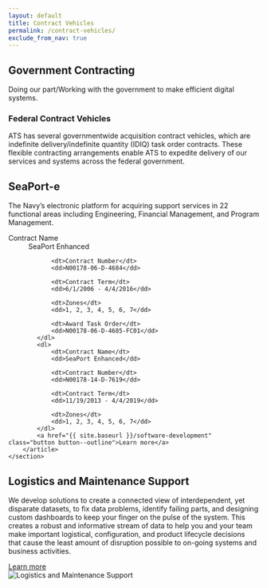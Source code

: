 ```yaml
---
layout: default
title: Contract Vehicles
permalink: /contract-vehicles/
exclude_from_nav: true
---
```

<article class="hero hero--contract-vehicles">
    <div class="hero__content hero__content--short">
        <h2 class="hero__title">Government Contracting</h2>
        <p class="hero__summary">Doing our part/Working with the government to make efficient digital systems.</p>
    </div>
</article>

<section class="capabilities-intro">
    <article>
        <h3>Federal Contract Vehicles</h3>
        <p>ATS has several government­wide acquisition contract vehicles, which are indefinite delivery/indefinite quantity (IDIQ) task order contracts. These flexible contracting arrangements enable ATS to expedite delivery of our services and systems across the federal government.</p>
    </article>
</section>

<div class="inverse-band">
    <section class="">
        <article class="">
            <!-- <img src="{{ site.baseurl }}/assets/images/" alt="Seaport-e Logo"> -->
        </article>
        <article class="contract-vehicle">
            <h2>SeaPort-e</h2>
            <p>The Navy’s electronic platform for acquiring support services in 22 functional areas including Engineering, Financial Management, and Program Management.
            </p>
            <dl>
                <dt>Contract Name</dt>
                <dd>SeaPort Enhanced</dd>

                <dt>Contract Number</dt>
                <dd>N00178-06-D-4684</dd>

                <dt>Contract Term</dt>
                <dd>6/1/2006 - 4/4/2016</dd>

                <dt>Zones</dt>
                <dd>1, 2, 3, 4, 5, 6, 7</dd>

                <dt>Award Task Order</dt>
                <dd>N00178-06-D-4685-FC01</dd>
            </dl>
            <dl>
                <dt>Contract Name</dt>
                <dd>SeaPort Enhanced</dd>

                <dt>Contract Number</dt>
                <dd>N00178-14-D-7619</dd>

                <dt>Contract Term</dt>
                <dd>11/19/2013 - 4/4/2019</dd>

                <dt>Zones</dt>
                <dd>1, 2, 3, 4, 5, 6, 7</dd>
            </dl>
            <a href="{{ site.baseurl }}/software-development" class="button button--outline">Learn more</a>
        </article>
    </section>
</div>

<section class="capabilities-msg">
    <article class="">
        <h2>Logistics and Maintenance Support</h2>
        <p>We develop solutions to create a connected view of interdependent, yet disparate datasets, to fix data problems, identify failing parts, and designing custom dashboards to keep your finger on the pulse of the system.  This creates a robust and informative stream of data to help you and your team make important logistical, configuration, and product lifecycle decisions that cause the least amount of disruption possible to on-going systems and business activities.</p>
        <a href="{{ site.baseurl }}/maintenance-support" class="button button--outline">Learn more</a>
    </article>
    <article>
        <img src="{{ site.baseurl }}/assets/images/icon-msg.png" alt="Logistics and Maintenance Support">
    </article>
</section>

